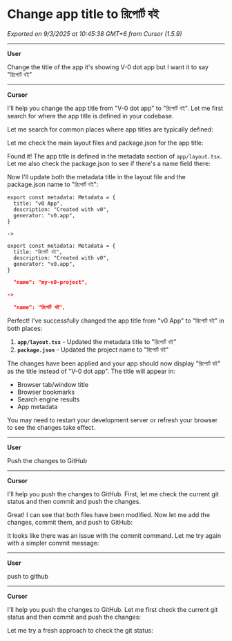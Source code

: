 # Change app title to রিপোর্ট বই
_Exported on 9/3/2025 at 10:45:38 GMT+6 from Cursor (1.5.9)_

---

**User**

Change the title of the app it's showing V-0 dot app but I want it to say "রিপোর্ট বই" 

---

**Cursor**

I'll help you change the app title from "V-0 dot app" to "রিপোর্ট বই". Let me first search for where the app title is defined in your codebase.


Let me search for common places where app titles are typically defined:


Let me check the main layout files and package.json for the app title:


Found it! The app title is defined in the metadata section of `app/layout.tsx`. Let me also check the package.json to see if there's a name field there:


Now I'll update both the metadata title in the layout file and the package.json name to "রিপোর্ট বই":


```typescriptreact
export const metadata: Metadata = {
  title: "v0 App",
  description: "Created with v0",
  generator: "v0.app",
}

->

export const metadata: Metadata = {
  title: "রিপোর্ট বই",
  description: "Created with v0",
  generator: "v0.app",
}
```

```json
  "name": "my-v0-project",

->

  "name": "রিপোর্ট বই",
```

Perfect! I've successfully changed the app title from "v0 App" to "রিপোর্ট বই" in both places:

1. **`app/layout.tsx`** - Updated the metadata title to "রিপোর্ট বই"
2. **`package.json`** - Updated the project name to "রিপোর্ট বই"

The changes have been applied and your app should now display "রিপোর্ট বই" as the title instead of "V-0 dot app". The title will appear in:
- Browser tab/window title
- Browser bookmarks
- Search engine results
- App metadata

You may need to restart your development server or refresh your browser to see the changes take effect.

---

**User**

Push the changes to GitHub

---

**Cursor**

I'll help you push the changes to GitHub. First, let me check the current git status and then commit and push the changes.


Great! I can see that both files have been modified. Now let me add the changes, commit them, and push to GitHub:


It looks like there was an issue with the commit command. Let me try again with a simpler commit message:


---

**User**

push to github

---

**Cursor**

I'll help you push the changes to GitHub. Let me first check the current git status and then commit and push the changes:


Let me try a fresh approach to check the git status:



